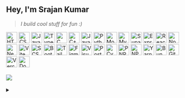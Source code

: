 ## Hey, I'm Srajan Kumar
> _I build cool stuff for fun :)_

<div>
   <img src="https://skillicons.dev/icons?i=html" width="30" alt="HTML">
   <img src="https://skillicons.dev/icons?i=css" width="30" alt="CSS">
   <img src="https://skillicons.dev/icons?i=js" width="30" alt="JavaScript">
   <img src="https://skillicons.dev/icons?i=ts" width="30" alt="TypeScript">
   <img src="https://skillicons.dev/icons?i=c" width="30" alt="C">
   <img src="https://skillicons.dev/icons?i=cpp" width="30" alt="C++">
   <img src="https://skillicons.dev/icons?i=java" width="30" alt="Java">
   <img src="https://skillicons.dev/icons?i=py" width="30" alt="Python">
   <img src="https://skillicons.dev/icons?i=mongodb" width="30" alt="MongoDB">
   <img src="https://skillicons.dev/icons?i=mysql" width="30" alt="MySQL">
   <img src="https://skillicons.dev/icons?i=supabase" width="30" alt="Supabase">
   <img src="https://skillicons.dev/icons?i=express" width="30" alt="Express.js">
   <img src="https://skillicons.dev/icons?i=react" width="30" alt="React.js">
   <img src="https://skillicons.dev/icons?i=nodejs" width="30" alt="Node.js">
   <img src="https://skillicons.dev/icons?i=next" width="30" alt="Next.js">
   <img src="https://skillicons.dev/icons?i=vite" width="30" alt="Vite">
   <img src="https://skillicons.dev/icons?i=scss" width="30" alt="SCSS">
   <img src="https://skillicons.dev/icons?i=bootstrap" width="30" alt="Bootstrap">
   <img src="https://skillicons.dev/icons?i=tailwind" width="30" alt="Tailwind CSS">
   <img src="https://skillicons.dev/icons?i=figma" width="30" alt="Figma">
   <img src="https://skillicons.dev/icons?i=vscode" width="30" alt="Visual Studio Code">
   <img src="https://skillicons.dev/icons?i=postman" width="30" alt="Postman">
   <img src="https://skillicons.dev/icons?i=cypress" width="30" alt="Cypress">
   <img src="https://skillicons.dev/icons?i=pnpm" width="30" alt="PNPM">
   <img src="https://skillicons.dev/icons?i=npm" width="30" alt="NPM">
   <img src="https://skillicons.dev/icons?i=yarn" width="30" alt="Yarn">
   <img src="https://skillicons.dev/icons?i=bun" width="30" alt="Bun">
   <img src="https://skillicons.dev/icons?i=git" width="30" alt="Git">
   <img src="https://skillicons.dev/icons?i=vercel" width="30" alt="Vercel">
   <img src="https://skillicons.dev/icons?i=docker" width="30" alt="Docker">
</div>

<br/>

<div>
  <a href="https://www.linkedin.com/in/kumarsrajan/" target="_blank">
     <img src="https://img.shields.io/badge/LinkedIn-blue?style=for-the-badge&logo=linkedin"/>
  </a>
<!--    &nbsp;&nbsp;
   <a href="https://leetcode.com/srajankumar/" target="_blank">
     <img src="https://img.shields.io/badge/LeetCode-yellow?style=for-the-badge&logo=leetcode&logoColor=white"/>
  </a> -->
</div>

<br/>

<details>
   <summary></summary>
   <br/>
   <p>
      <img src="http://github-profile-summary-cards.vercel.app/api/cards/profile-details?username=srajankumar&theme=transparent"/>
   </p>
</details>

